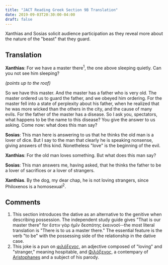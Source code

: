 ```yaml
---
title: "JACT Reading Greek Section 9B Translation"
date: 2019-09-03T20:30:00-04:00
draft: false 
---
```

Xanthias and Sosias solicit audience participation as they reveal more about the nature of the "beast" that they guard.<!--more-->
## Translation
__Xanthias__: For we have a master there<sup>1</sup>, the one above sleeping quietly. Can you
not see him sleeping?

_(points up to the roof)_

So we have this master. And the master has a father who is very old. The master
ordered us to guard the father, and we obeyed him ordering. For the master fell
into a state of perplexity about his father, when he realized that he was more
wicked than the others in the city, and the cause of many evils. For the father
of the master has a disease. So I ask you, spectators, what happens to be the
name to this disease? You give the answer to us asking. Come now: what does this
man say?

__Sosias__: This man here is answering to us that he thinks the old man is a lover
of dice. But I say to the man that clearly he is speaking nonsense, giving
answers of this kind. Nonetheless "love" is the beginning of the evil.

__Xanthias__: For the old man loves something. But what does this man say?

__Sosias__: This man answers me, having asked, that he thinks the father to be a
lover of sacrifices or a lover of strangers.

__Xanthias__. By the dog, my dear chap, he is not loving strangers, since Philoxenos
is a homosexual<sup>2</sup>.
## Comments
1. This section introduces the dative as an alternative to the genitive when describing possession. The independent study guide gives "That is our master there" for ἔστιν γὰρ ἡμῖν δεσπότης ἐκεινοσί--the most literal translation is "There is to us a master there." The essential feature is the verb "to be" with the possessing side of the relationship in the dative case.
2. This joke is a pun on [φιλόξενος](http://www.perseus.tufts.edu/hopper/text?doc=Perseus%3Atext%3A1999.04.0058%3Aentry%3Dfilo%2Fcenos), an adjective composed of "loving" and "stranger," meaning hospitable, and [Φιλόξενος](https://en.wikipedia.org/wiki/Philoxenus_of_Cythera), a contempary of [Aristophanes](https://en.wikipedia.org/wiki/Aristophanes) and a subject of his parody.